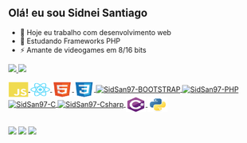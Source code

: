 
<!--
**SidSan97/SidSan97** is a ✨ _special_ ✨ repository because its `README.md` (this file) appears on your GitHub profile.

Here are some ideas to get you started:
-->

## Olá! eu sou Sidnei Santiago

- 🔭 Hoje eu trabalho com desenvolvimento web
- 🌱 Estudando Frameworks PHP
- ⚡ Amante de videogames em 8/16 bits

 <div>
  <a href="https://github.com/sidsan97">
  <img height="180em" src="https://github-readme-stats.vercel.app/api?username=sidsan97&show_icons=true&theme=tokyonight&include_all_commits=true&count_private=true"/>
  <img height="180em" src="https://github-readme-stats.vercel.app/api/top-langs/?username=sidsan97&layout=compact&langs_count=7&theme=tokyonight"/>
</div>
  
  <div style="display: inline_block"><br>
  <img align="center" alt="SidSan97-Js" height="30" width="40" src="https://raw.githubusercontent.com/devicons/devicon/master/icons/javascript/javascript-plain.svg">
  <img align="center" alt="SidSan97-React" height="30" width="40" src="https://raw.githubusercontent.com/devicons/devicon/master/icons/react/react-original.svg">
  <img align="center" alt="SidSan97-HTML" height="30" width="40" src="https://raw.githubusercontent.com/devicons/devicon/master/icons/html5/html5-original.svg">
  <img align="center" alt="SidSan97-CSS" height="30" width="40" src="https://raw.githubusercontent.com/devicons/devicon/master/icons/css3/css3-original.svg">
  <img align="center" alt="SidSan97-BOOTSTRAP" height="30" width="40" src="https://raw.githubusercontent.com/jmnote/z-icons/master/svg/bootstrap.svg">
  <img align="center" alt="SidSan97-PHP" height="30" width="40" src="https://raw.githubusercontent.com/jmnote/z-icons/master/svg/php.svg">
  <img align="center" alt="SidSan97-C" height="30" width="40" src="https://raw.githubusercontent.com/jmnote/z-icons/master/svg/c.svg">
  <img align="center" alt="SidSan97-Csharp" height="30" width="40" src="https://raw.githubusercontent.com/jmnote/z-icons/master/svg/cpp.svg">
  <img align="center" alt="SidSan97-Csharp" height="30" width="40" src="https://raw.githubusercontent.com/devicons/devicon/master/icons/csharp/csharp-original.svg">
  <img align="center" alt="SidSan97-Python" height="30" width="40" src="https://raw.githubusercontent.com/devicons/devicon/master/icons/python/python-original.svg">
</div>

  ##
  
  <div>
    
 <a href="https://discord.gg/qVcqTJeQ" target="_blank"><img src="https://img.shields.io/badge/Discord-7289DA?style=for-the-badge&logo=discord&logoColor=white" target="_blank"></a> 
 <a href = "mailto:sidsantiago18@gmail.com"><img src="https://img.shields.io/badge/-Gmail-%23333?style=for-the-badge&logo=gmail&logoColor=white" target="_blank"></a>
 <a href="https://www.linkedin.com/in/sidnei-santiago-1135421b3/" target="_blank"><img src="https://img.shields.io/badge/-LinkedIn-%230077B5?style=for-the-badge&logo=linkedin&logoColor=white" target="_blank"></a> 
  </div>
 
   


